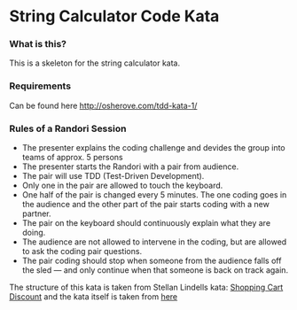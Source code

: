 # String Calculator Code Kata

### What is this?

This is a skeleton for the string calculator kata.

### Requirements

Can be found here <http://osherove.com/tdd-kata-1/>

### Rules of a Randori Session

* The presenter explains the coding challenge and devides the group into teams of approx. 5 persons
* The presenter starts the Randori with a pair from audience.
* The pair will use TDD (Test-Driven Development).
* Only one in the pair are allowed to touch the keyboard.
* One half of the pair is changed every 5 minutes. The one coding goes in the audience and the other part of the pair starts coding with a new partner.
* The pair on the keyboard should continuously explain what they are doing.
* The audience are not allowed to intervene in the coding, but are allowed to ask the coding pair questions.
* The pair coding should stop when someone from the audience falls off the sled — and only continue when that someone is back on track again.

The structure of this kata is taken from Stellan Lindells kata: [Shopping Cart Discount](https://github.com/stiltet/Shopping-Cart-Discount-Code-Kata)
and the kata itself is taken from [here](http://osherove.com/tdd-kata-1/>)
